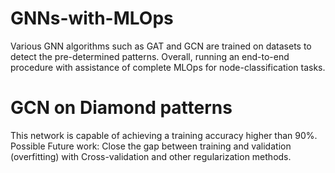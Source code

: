 # GNNs-with-MLOps
Various GNN algorithms such as GAT and GCN are trained on datasets to detect the pre-determined patterns. Overall, running an end-to-end procedure with assistance of complete MLOps for node-classification tasks.

# GCN on Diamond patterns
This network is capable of achieving a training accuracy higher than 90%. 
Possible Future work: Close the gap between training and validation (overfitting) with Cross-validation and other regularization methods.

